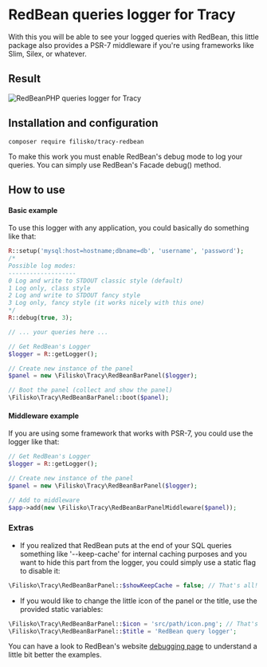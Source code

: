 # RedBean queries logger for Tracy
With this you will be able to see your logged queries with RedBean, this little package also provides a PSR-7 middleware if you're using frameworks like Slim, Silex, or whatever.

## Result
![RedBeanPHP queries logger for Tracy](https://i.snag.gy/T5Ok1R.jpg "RedBeanPHP queries logger for Tracy")

## Installation and configuration
`composer require filisko/tracy-redbean`

To make this work you must enable RedBean's debug mode to log your queries. You can simply use RedBean's Facade debug() method.

## How to use

#### Basic example
To use this logger with any application, you could basically do something like that:

```php
R::setup('mysql:host=hostname;dbname=db', 'username', 'password');
/*
Possible log modes:
-------------------
0 Log and write to STDOUT classic style (default)
1 Log only, class style
2 Log and write to STDOUT fancy style
3 Log only, fancy style (it works nicely with this one)
*/
R::debug(true, 3);

// ... your queries here ...

// Get RedBean's Logger
$logger = R::getLogger();

// Create new instance of the panel
$panel = new \Filisko\Tracy\RedBeanBarPanel($logger);

// Boot the panel (collect and show the panel)
\Filisko\Tracy\RedBeanBarPanel::boot($panel);
```

#### Middleware example
If you are using some framework that works with PSR-7, you could use the logger like that:

```php
// Get RedBean's Logger
$logger = R::getLogger();

// Create new instance of the panel
$panel = new \Filisko\Tracy\RedBeanBarPanel($logger);

// Add to middleware
$app->add(new \Filisko\Tracy\RedBeanBarPanelMiddleware($panel));
```

### Extras
* If you realized that RedBean puts at the end of your SQL queries something like '--keep-cache' for internal caching purposes and you want to hide this part from the logger, you could simply use a static flag to disable it:
```php
\Filisko\Tracy\RedBeanBarPanel::$showKeepCache = false; // That's all!
```
* If you would like to change the little icon of the panel or the title, use the provided static variables:
```php
\Filisko\Tracy\RedBeanBarPanel::$icon = 'src/path/icon.png'; // That's all!
\Filisko\Tracy\RedBeanBarPanel::$title = 'RedBean query logger';
```



You can have a look to RedBean's website [debugging page](http://www.redbeanphp.com/index.php?p=/debugging) to understand a little bit better the examples.

